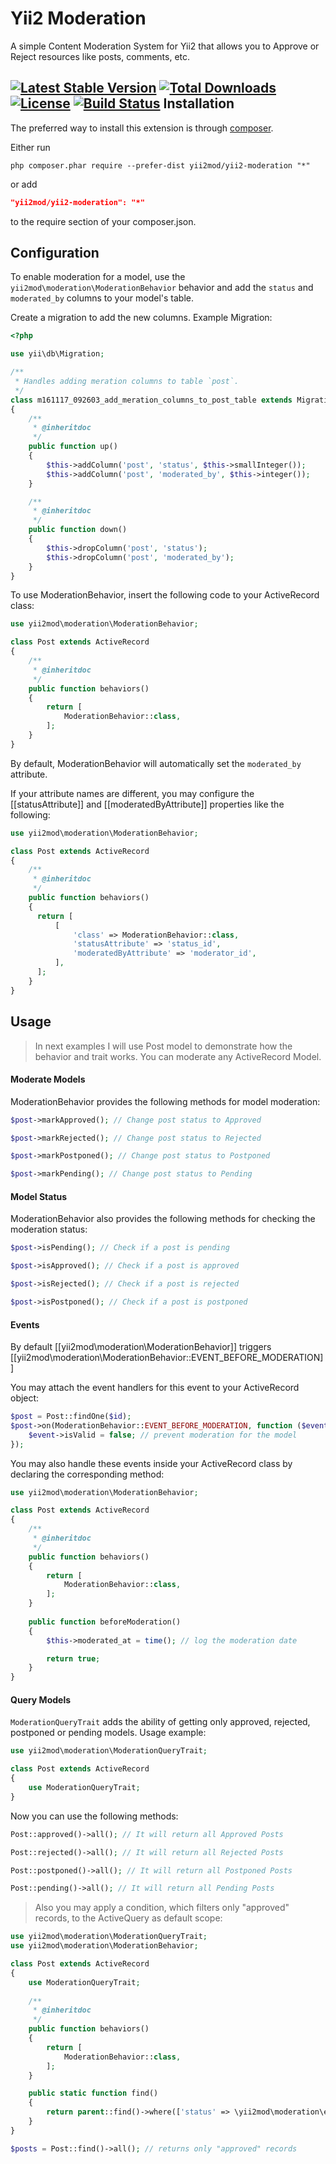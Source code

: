 Yii2 Moderation 
===============

A simple Content Moderation System for Yii2 that allows you to Approve or Reject resources like posts, comments, etc.


[![Latest Stable Version](https://poser.pugx.org/yii2mod/yii2-moderation/v/stable)](https://packagist.org/packages/yii2mod/yii2-moderation)
[![Total Downloads](https://poser.pugx.org/yii2mod/yii2-moderation/downloads)](https://packagist.org/packages/yii2mod/yii2-moderation)
[![License](https://poser.pugx.org/yii2mod/yii2-moderation/license)](https://packagist.org/packages/yii2mod/yii2-moderation)
[![Build Status](https://travis-ci.org/yii2mod/yii2-moderation.svg?branch=1.0)](https://travis-ci.org/yii2mod/yii2-moderation)
Installation
------------

The preferred way to install this extension is through [composer](http://getcomposer.org/download/).

Either run

```
php composer.phar require --prefer-dist yii2mod/yii2-moderation "*"
```

or add

```json
"yii2mod/yii2-moderation": "*"
```

to the require section of your composer.json.


Configuration
-------------

To enable moderation for a model, use the `yii2mod\moderation\ModerationBehavior` behavior and add the `status` and `moderated_by` columns to your model's table.

Create a migration to add the new columns. Example Migration:

```php
<?php

use yii\db\Migration;

/**
 * Handles adding meration columns to table `post`.
 */
class m161117_092603_add_meration_columns_to_post_table extends Migration
{
    /**
     * @inheritdoc
     */
    public function up()
    {
        $this->addColumn('post', 'status', $this->smallInteger());
        $this->addColumn('post', 'moderated_by', $this->integer());
    }

    /**
     * @inheritdoc
     */
    public function down()
    {
        $this->dropColumn('post', 'status');
        $this->dropColumn('post', 'moderated_by');
    }
}

```

To use ModerationBehavior, insert the following code to your ActiveRecord class:

```php
use yii2mod\moderation\ModerationBehavior;

class Post extends ActiveRecord 
{
    /**
     * @inheritdoc
     */
    public function behaviors()
    {
        return [
            ModerationBehavior::class,
        ];
    }
}
```

By default, ModerationBehavior will automatically set the `moderated_by` attribute.

If your attribute names are different, you may configure the [[statusAttribute]] and [[moderatedByAttribute]]
properties like the following:

```php
use yii2mod\moderation\ModerationBehavior;

class Post extends ActiveRecord 
{
    /**
     * @inheritdoc
     */
    public function behaviors()
    {
      return [
          [
              'class' => ModerationBehavior::class,
              'statusAttribute' => 'status_id',
              'moderatedByAttribute' => 'moderator_id',
          ],
      ];
    }
}
```

Usage
--------

> In next examples I will use Post model to demonstrate how the behavior and trait works. You can moderate any ActiveRecord Model.

#### Moderate Models

ModerationBehavior provides the following methods for model moderation:

```php
$post->markApproved(); // Change post status to Approved

$post->markRejected(); // Change post status to Rejected

$post->markPostponed(); // Change post status to Postponed

$post->markPending(); // Change post status to Pending
```

#### Model Status

ModerationBehavior also provides the following methods for checking the moderation status:

```php
$post->isPending(); // Check if a post is pending

$post->isApproved(); // Check if a post is approved

$post->isRejected(); // Check if a post is rejected

$post->isPostponed(); // Check if a post is postponed
```

#### Events

By default [[yii2mod\moderation\ModerationBehavior]] triggers [[yii2mod\moderation\ModerationBehavior::EVENT_BEFORE_MODERATION]]

You may attach the event handlers for this event to your ActiveRecord object:

```php
$post = Post::findOne($id);
$post->on(ModerationBehavior::EVENT_BEFORE_MODERATION, function ($event) {
    $event->isValid = false; // prevent moderation for the model
});
```

You may also handle these events inside your ActiveRecord class by declaring the corresponding method:

```php
use yii2mod\moderation\ModerationBehavior;

class Post extends ActiveRecord 
{
    /**
     * @inheritdoc
     */
    public function behaviors()
    {
        return [
            ModerationBehavior::class,
        ];
    }
    
    public function beforeModeration()
    {
        $this->moderated_at = time(); // log the moderation date

        return true;
    }
}
```

#### Query Models

`ModerationQueryTrait` adds the ability of getting only approved, rejected, postponed or pending models. Usage example:

```php
use yii2mod\moderation\ModerationQueryTrait;

class Post extends ActiveRecord 
{
    use ModerationQueryTrait;
}
```

Now you can use the following methods:

```php
Post::approved()->all(); // It will return all Approved Posts

Post::rejected()->all(); // It will return all Rejected Posts

Post::postponed()->all(); // It will return all Postponed Posts

Post::pending()->all(); // It will return all Pending Posts
```

> Also you may apply a condition, which filters only "approved" records, to the ActiveQuery as default scope:

```php
use yii2mod\moderation\ModerationQueryTrait;
use yii2mod\moderation\ModerationBehavior;

class Post extends ActiveRecord
{
    use ModerationQueryTrait;
    
    /**
     * @inheritdoc
     */
    public function behaviors()
    {
        return [
            ModerationBehavior::class,
        ];
    }

    public static function find()
    {
        return parent::find()->where(['status' => \yii2mod\moderation\enums\Status::APPROVED]);
    }
}

$posts = Post::find()->all(); // returns only "approved" records
```
